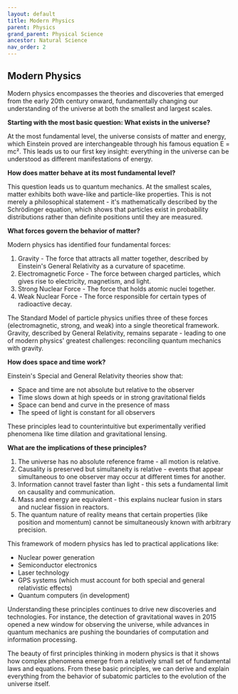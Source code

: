 ```yaml
---
layout: default
title: Modern Physics
parent: Physics
grand_parent: Physical Science
ancestor: Natural Science
nav_order: 2
---
```


## Modern Physics

Modern physics encompasses the theories and discoveries that emerged from the early 20th century onward, fundamentally changing our understanding of the universe at both the smallest and largest scales.

**Starting with the most basic question: What exists in the universe?**

At the most fundamental level, the universe consists of matter and energy, which Einstein proved are interchangeable through his famous equation E = mc². This leads us to our first key insight: everything in the universe can be understood as different manifestations of energy.

**How does matter behave at its most fundamental level?**

This question leads us to quantum mechanics. At the smallest scales, matter exhibits both wave-like and particle-like properties. This is not merely a philosophical statement - it's mathematically described by the Schrödinger equation, which shows that particles exist in probability distributions rather than definite positions until they are measured.

**What forces govern the behavior of matter?**

Modern physics has identified four fundamental forces:

1. Gravity - The force that attracts all matter together, described by Einstein's General Relativity as a curvature of spacetime.
2. Electromagnetic Force - The force between charged particles, which gives rise to electricity, magnetism, and light.
3. Strong Nuclear Force - The force that holds atomic nuclei together.
4. Weak Nuclear Force - The force responsible for certain types of radioactive decay.

The Standard Model of particle physics unifies three of these forces (electromagnetic, strong, and weak) into a single theoretical framework. Gravity, described by General Relativity, remains separate - leading to one of modern physics' greatest challenges: reconciling quantum mechanics with gravity.

**How does space and time work?**

Einstein's Special and General Relativity theories show that:
- Space and time are not absolute but relative to the observer
- Time slows down at high speeds or in strong gravitational fields
- Space can bend and curve in the presence of mass
- The speed of light is constant for all observers

These principles lead to counterintuitive but experimentally verified phenomena like time dilation and gravitational lensing.

**What are the implications of these principles?**

1. The universe has no absolute reference frame - all motion is relative.
2. Causality is preserved but simultaneity is relative - events that appear simultaneous to one observer may occur at different times for another.
3. Information cannot travel faster than light - this sets a fundamental limit on causality and communication.
4. Mass and energy are equivalent - this explains nuclear fusion in stars and nuclear fission in reactors.
5. The quantum nature of reality means that certain properties (like position and momentum) cannot be simultaneously known with arbitrary precision.

This framework of modern physics has led to practical applications like:
- Nuclear power generation
- Semiconductor electronics
- Laser technology
- GPS systems (which must account for both special and general relativistic effects)
- Quantum computers (in development)

Understanding these principles continues to drive new discoveries and technologies. For instance, the detection of gravitational waves in 2015 opened a new window for observing the universe, while advances in quantum mechanics are pushing the boundaries of computation and information processing.

The beauty of first principles thinking in modern physics is that it shows how complex phenomena emerge from a relatively small set of fundamental laws and equations. From these basic principles, we can derive and explain everything from the behavior of subatomic particles to the evolution of the universe itself.
